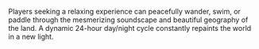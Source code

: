 Players seeking a relaxing experience can peacefully wander, swim, or paddle through the mesmerizing soundscape and beautiful geography of the land.  A dynamic 24-hour day/night cycle constantly repaints the world in a new light.